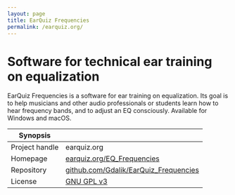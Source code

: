 ```yaml
---
layout: page
title: EarQuiz Frequencies
permalink: /earquiz.org/
---
```


# Software for technical ear training on equalization

EarQuiz Frequencies is a software for ear training on equalization. Its goal is to help musicians and other audio professionals or students learn how to hear frequency bands, and to adjust an EQ consciously. Available for Windows and macOS.

| Synopsis         |  |
|------------------|--|
| Project handle   | earquiz.org |
| Homepage         | [earquiz.org/EQ_Frequencies](https://earquiz.org/EQ_Frequencies/) |
| Repository       | [github.com/Gdalik/EarQuiz_Frequencies](https://github.com/Gdalik/EarQuiz_Frequencies) |
| License          | [GNU GPL v3](https://www.gnu.org/licenses/old-licenses/gpl-3.0.html) |

